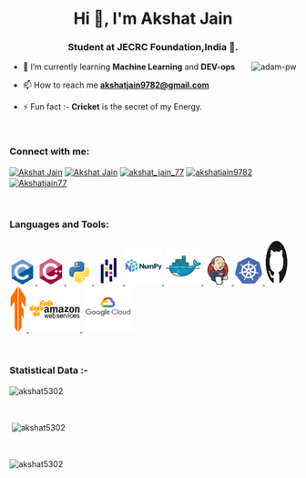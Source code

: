 <h1 align="center">Hi 👋, I'm Akshat Jain</h1>
<h3 align="center">Student at JECRC Foundation,India 🌟.</h3>



<p><img align="right" src="https://github.com/Adam-pw/Adam-pw/blob/main/animation_500_kxa883sd.gif" alt="adam-pw" /></p>






- 🌱 I’m currently learning **Machine Learning** and **DEV-ops**

- 📫 How to reach me **akshatjain9782@gmail.com**

- ⚡ Fun fact :- **Cricket** is the secret of my Energy.

<br>

<h3 align="left">Connect with me:</h3>
<p align="left">
  <a href="https://www.linkedin.com/in/akshat-jain-105181191" target="blank"><img align="center"
      src="https://raw.githubusercontent.com/rahuldkjain/github-profile-readme-generator/master/src/images/icons/Social/linked-in-alt.svg"
      alt="Akshat Jain" height="30" width="40" /></a> 
  <a href="https://www.facebook.com/profile.php?id=100009859595450" target="blank"><img align="center"
      src="https://raw.githubusercontent.com/rahuldkjain/github-profile-readme-generator/master/src/images/icons/Social/facebook.svg"
      alt="Akshat Jain" height="30" width="40" /></a> 
  <a href="https://instagram.com/akshat_jain_77" target="blank"><img align="center"
      src="https://raw.githubusercontent.com/rahuldkjain/github-profile-readme-generator/master/src/images/icons/Social/instagram.svg"
      alt="akshat_jain_77" height="30" width="40" /></a> 
  <a href="https://www.hackerrank.com/akshatjain9782" target="blank"><img align="center"
      src="https://raw.githubusercontent.com/rahuldkjain/github-profile-readme-generator/master/src/images/icons/Social/hackerrank.svg"
      alt="akshatjain9782" height="30" width="40" /></a> 
 <a href="https://twitter.com/Akshatjain77?t=QFC3s09bTQkhYv0mgfHo-w&s=08" target="blank"><img align="center"
      src="https://raw.githubusercontent.com/rahuldkjain/github-profile-readme-generator/master/src/images/icons/Social/twitter.svg"
      alt="Akshatjain77" height="30" width="40" /></a> 
</p>

<br>

<h3 align="left">Languages and Tools:</h3>
<p align="left"><a href="https://www.cprogramming.com/" target="_blank"
    rel="noreferrer"> <img src="https://raw.githubusercontent.com/devicons/devicon/master/icons/c/c-original.svg"
      alt="c" width="45" height="45" /> </a>  <a href="https://www.w3schools.com/cpp/" target="_blank" rel="noreferrer">
    <img src="https://raw.githubusercontent.com/devicons/devicon/master/icons/cplusplus/cplusplus-original.svg"
      alt="cplusplus" width="47" height="47" /> </a>  <a href="https://www.python.org" target="_blank" rel="noreferrer"> <img
      src="https://raw.githubusercontent.com/devicons/devicon/master/icons/python/python-original.svg" alt="python"
      width="45" height="45" /> </a>  <a href="https://pandas.pydata.org/" target="_blank" rel="noreferrer">
    <img
      src="https://raw.githubusercontent.com/devicons/devicon/2ae2a900d2f041da66e950e4d48052658d850630/icons/pandas/pandas-original.svg"
      alt="pandas" width="50" height="50" /> </a>  <a href="https://numpy.org/" target="_blank" rel="noreferrer"> <img
      src="https://github.com/devicons/devicon/blob/master/icons/numpy/numpy-original-wordmark.svg" alt="Numpy"
      width="65" height="65" /> </a> <a href="https://www.docker.com/" target="_blank"
    rel="noreferrer"> <img
      src="https://github.com/devicons/devicon/blob/master/icons/docker/docker-original.svg" alt="Docker"
      width="65" height="65" /> </a>  <a href="https://www.jenkins.io/" target="_blank" rel="noreferrer"> <img
      src="https://github.com/devicons/devicon/blob/master/icons/jenkins/jenkins-original.svg" alt="jenkins"
      width="50" height="50" /> </a> <a href="https://kubernetes.io/" target="_blank" rel="noreferrer"> <img
      src="https://github.com/devicons/devicon/blob/master/icons/kubernetes/kubernetes-plain.svg" alt="kubernetes"
      width="50" height="50" /> </a> <a href="https://docs.github.com/en" target="_blank" rel="noreferrer"> <img
      src="https://github.com/devicons/devicon/blob/master/icons/github/github-original.svg" alt="GitHub"
      width="40" height="80" /> </a>  <a href="https://www.tensorflow.org/resources/learn-ml?gclid=EAIaIQobChMIjPWZm6bV9gIVSAVgCh1Jfg18EAAYASAAEgJc-vD_BwE" target="_blank" rel="noreferrer"> <img
      src="https://github.com/devicons/devicon/blob/master/icons/tensorflow/tensorflow-original.svg" alt="TensorFlow"
      width="30" height="80" /> </a> <a href="https://aws.amazon.com/" target="_blank" rel="noreferrer"> <img
      src="https://github.com/devicons/devicon/blob/master/icons/amazonwebservices/amazonwebservices-original-wordmark.svg"
      alt="AWS" width="90" height="80" /> </a> <a href="https://cloud.google.com/gcp/?utm_source=google&utm_medium=cpc&utm_campaign=japac-IN-all-en-dr-bkws-all-all-trial-e-dr-1009882&utm_content=text-ad-none-none-DEV_c-CRE_498697929826-ADGP_Hybrid%20%7C%20BKWS%20-%20EXA%20%7C%20Txt%20~%20GCP%20~%20General_cloud%20computing%20-%20cloud-KWID_43700024740317745-kwd-316837059054&userloc_9061781-network_g&utm_term=KW_gcp%20documentation&ds_rl=1264446&gclid=EAIaIQobChMIguji4q3V9gIVS8EWBR33qA-gEAAYASAAEgIv8_D_BwE&gclsrc=aw.ds" target="_blank" rel="noreferrer"> <img
      src="https://github.com/devicons/devicon/blob/master/icons/googlecloud/googlecloud-original-wordmark.svg"
      alt="GCP" width="90" height="80" /> </a> </p>
     
      

<br>

<h3>Statistical Data :-</h3>
<p><img align="center"
    src="https://github-readme-stats.vercel.app/api/top-langs?username=akshat5302&show_icons=true&locale=en&bg_color=0d1117&text_color=ffffff&layout=compact"
    alt="akshat5302" 
    bg_color=#808080/></p>

<br>

<p>&nbsp;<img align="center" src="https://github-readme-stats.vercel.app/api?username=akshat5302&show_icons=true&locale=en&bg_color=0d1117&text_color=ffffff&repo=convoychat"
    alt="akshat5302" /></p>

<br>

<p><img align="center" src="https://github-readme-streak-stats.herokuapp.com/?user=akshat5302&theme=dark&background=0d1117&date_format=M%20j%5B%2C%20Y%5D" alt="akshat5302" /></p>

<!-- <br>
<h3>Trophies :-</h3>
<p align="left"> <a href="https://github.com/ryo-ma/github-profile-trophy"><img
      src="https://github-profile-trophy.vercel.app/?username=akshat5302&bg_color=0d1117&text_color=ffffff" alt="akshat5302" /></a> </p> -->
      
<p align="left"> <a href="https://twitter.com/" target="blank"><img
      src="https://img.shields.io/twitter/follow/?logo=twitter&style=for-the-badge" alt="" /></a> </p>
